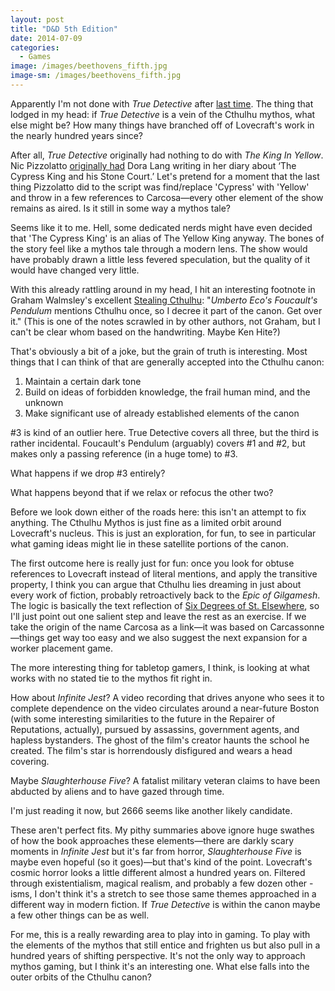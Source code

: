 ```yaml
---
layout: post
title: "D&D 5th Edition"
date: 2014-07-09
categories:
  - Games
image: /images/beethovens_fifth.jpg
image-sm: /images/beethovens_fifth.jpg
---
```

Apparently I'm not done with _True Detective_ after [last time](2014/03/25/the-flat-circle/). The thing that lodged in my head: if _True Detective_ is a vein of the Cthulhu mythos, what else might be? How many things have branched off of Lovecraft's work in the nearly hundred years since?

After all, _True Detective_ originally had nothing to do with _The King In Yellow_. Nic Pizzolatto [originally had](http://insidetv.ew.com/2014/02/27/true-detective-nic-pizzolatto-season-1/) Dora Lang writing in her diary about ‘The Cypress King and his Stone Court.’ Let's pretend for a moment that the last thing Pizzolatto did to the script was find/replace 'Cypress' with 'Yellow' and throw in a few references to Carcosa—every other element of the show remains as aired. Is it still in some way a mythos tale?

Seems like it to me. Hell, some dedicated nerds might have even decided that 'The Cypress King' is an alias of The Yellow King anyway. The bones of the story feel like a mythos tale through a modern lens. The show would have probably drawn a little less fevered speculation, but the quality of it would have changed very little.

With this already rattling around in my head, I hit an interesting footnote in Graham Walmsley's excellent [Stealing Cthulhu](http://insidetv.ew.com/2014/02/27/true-detective-nic-pizzolatto-season-1/): "_Umberto Eco's Foucault's Pendulum_ mentions Cthulhu once, so I decree it part of the canon. Get over it." (This is one of the notes scrawled in by other authors, not Graham, but I can't be clear whom based on the handwriting. Maybe Ken Hite?)

That's obviously a bit of a joke, but the grain of truth is interesting. Most things that I can think of that are generally accepted into the Cthulhu canon:

1. Maintain a certain dark tone
2. Build on ideas of forbidden knowledge, the frail human mind, and the unknown
3. Make significant use of already established elements of the canon

#3 is kind of an outlier here. True Detective covers all three, but the third is rather incidental. Foucault's Pendulum (arguably) covers #1 and #2, but makes only a passing reference (in a huge tome) to #3.

What happens if we drop #3 entirely?

What happens beyond that if we relax or refocus the other two?

Before we look down either of the roads here: this isn't an attempt to fix anything. The Cthulhu Mythos is just fine as a limited orbit around Lovecraft's nucleus. This is just an exploration, for fun, to see in particular what gaming ideas might lie in these satellite portions of the canon.

The first outcome here is really just for fun: once you look for obtuse references to Lovecraft instead of literal mentions, and apply the transitive property, I think you can argue that Cthulhu lies dreaming in just about every work of fiction, probably retroactively back to the _Epic of Gilgamesh_. The logic is basically the text reflection of [Six Degrees of St. Elsewhere](http://www.slushfactory.com/content/EpupypyZAZTDOLwdfz.php), so I'll just point out one salient step and leave the rest as an exercise. If we take the origin of the name Carcosa as a link—it was based on Carcassonne—things get way too easy and we also suggest the next expansion for a worker placement game.

The more interesting thing for tabletop gamers, I think, is looking at what works with no stated tie to the mythos fit right in.

How about _Infinite Jest_? A video recording that drives anyone who sees it to complete dependence on the video circulates around a near-future Boston (with some interesting similarities to the future in the Repairer of Reputations, actually), pursued by assassins, government agents, and hapless bystanders. The ghost of the film's creator haunts the school he created. The film's star is horrendously disfigured and wears a head covering.

Maybe _Slaughterhouse Five_? A fatalist military veteran claims to have been abducted by aliens and to have gazed through time.

I'm just reading it now, but 2666 seems like another likely candidate.

These aren't perfect fits. My pithy summaries above ignore huge swathes of how the book approaches these elements—there are darkly scary moments in _Infinite Jest_ but it's far from horror, _Slaughterhouse Five_ is maybe even hopeful (so it goes)—but that's kind of the point. Lovecraft's cosmic horror looks a little different almost a hundred years on. Filtered through existentialism, magical realism, and probably a few dozen other -isms, I don't think it's a stretch to see those same themes approached in a different way in modern fiction. If _True Detective_ is within the canon maybe a few other things can be as well.

For me, this is a really rewarding area to play into in gaming. To play with the elements of the mythos that still entice and frighten us but also pull in a hundred years of shifting perspective. It's not the only way to approach mythos gaming, but I think it's an interesting one. What else falls into the outer orbits of the Cthulhu canon?